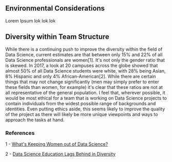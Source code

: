 ## Environmental Considerations

Lorem Ipsum lok lok lok 

## Diversity within Team Structure

While there is a continuing push to improve the diversity within the field of Data Science, current estimates are that between only 15% and 22% of all Data Science professionals are women[1]. It's not only the gender ratio that is skewed. In 2017, a look at 20 campuses across the globe showed that almost 50% of all Data Science students were white, with 28% being Asian, 8% Hispanic and only 4% African-American[2]. While there are certain things that may not change significantly (men may simply prefer to enter these fields than women, for example) it's clear that these ratios are not at all representative of the general population. I feel that, wherever possible, it would be most ethical for a team that is working on Data Science projects to contain individuals from the widest possible range of backgrounds and identities. Even putting ethics aside, this seems likely to improve the quality of the project as there will likely be more unique viewpoints and ways to approach the tasks at hand.

### References

1 - [What's Keeping Women out of Data Science?](https://www.bcg.com/publications/2020/what-keeps-women-out-data-science)

2 - [Data Science Education Lags Behind in Diversity](https://theindex.generalassemb.ly/data-science-education-lags-behind-in-diversity-ff59ffa718ec)


